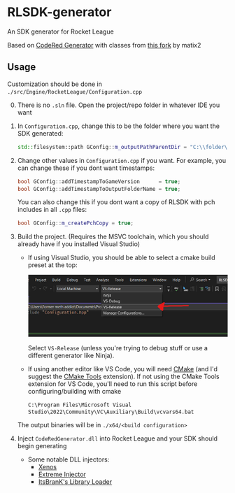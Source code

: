 # RLSDK-generator
An SDK generator for Rocket League

Based on [CodeRed Generator](https://github.com/CodeRedModding/CodeRed-Generator) with classes from [this fork](https://github.com/matix2/UE3SDKGenerator) by matix2

## Usage
Customization should be done in `./src/Engine/RocketLeague/Configuration.cpp`

0. There is no `.sln` file. Open the project/repo folder in whatever IDE you want
   
1. In `Configuration.cpp`, change this to be the folder where you want the SDK generated:
   ```cpp
   std::filesystem::path GConfig::m_outputPathParentDir = "C:\\folder\\path\\where\\you\\want\\the\\SDK\\generated";
   ```

2. Change other values in `Configuration.cpp` if you want. For example, you can change these if you dont want timestamps:
    ```cpp
    bool GConfig::addTimestampToGameVersion      = true;
    bool GConfig::addTimestampToOutputFolderName = true;
    ```
   You can also change this if you dont want a copy of RLSDK with pch includes in all `.cpp` files:
   ```cpp
   bool GConfig::m_createPchCopy = true;
   ```
3. Build the project. (Requires the MSVC toolchain, which you should already have if you installed Visual Studio)
    - If using Visual Studio, you should be able to select a cmake build preset at the top:
      
      <img src="./assets/vs_example.png"/>

      Select `VS-Release` (unless you're trying to debug stuff or use a different generator like Ninja).
    - If using another editor like VS Code, you will need [CMake](https://cmake.org/download) (and I'd suggest the [CMake Tools](https://marketplace.visualstudio.com/items?itemName=ms-vscode.cmake-tools) extension). If not using the CMake Tools extension for VS Code, you'll need to run this script before configuring/building with cmake
        ```
        C:\Program Files\Microsoft Visual Studio\2022\Community\VC\Auxiliary\Build\vcvars64.bat
        ```
    The output binaries will be in `./x64/<build configuration>`

4. Inject `CodeRedGenerator.dll` into Rocket League and your SDK should begin generating
   - Some notable DLL injectors:
     - [Xenos](https://github.com/DarthTon/Xenos)
     - [Extreme Injector](https://github.com/master131/ExtremeInjector)
     - [ItsBranK's Library Loader](https://github.com/ItsBranK/LibraryLoader)
